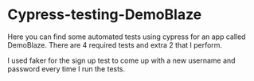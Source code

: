 # Cypress-testing-DemoBlaze
Here you can find some automated tests using cypress for an app called DemoBlaze.
There are 4 required tests and extra 2 that I perform.

I used faker for the sign up test to come up with a new username and password every time I run the tests.


